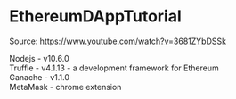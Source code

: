 # EthereumDAppTutorial

Source: https://www.youtube.com/watch?v=3681ZYbDSSk

Nodejs - v10.6.0\
Truffle - v4.1.13 - a development framework for Ethereum\
Ganache - v1.1.0\
MetaMask - chrome extension
